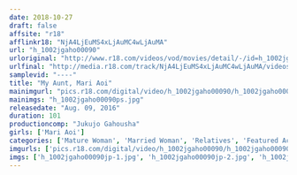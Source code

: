 ```yaml
---
date: 2018-10-27
draft: false
affsite: "r18"
afflinkr18: "NjA4LjEuMS4xLjAuMC4wLjAuMA"
url: "h_1002jgaho00090"
urloriginal: "http://www.r18.com/videos/vod/movies/detail/-/id=h_1002jgaho00090"
urlfinal: "http://media.r18.com/track/NjA4LjEuMS4xLjAuMC4wLjAuMA/videos/vod/movies/detail/-/id=h_1002jgaho00090"
samplevid: "----"
title: "My Aunt, Mari Aoi"
mainimgurl: "pics.r18.com/digital/video/h_1002jgaho00090/h_1002jgaho00090ps.jpg"
mainimgs: "h_1002jgaho00090ps.jpg"
releasedate: "Aug. 09, 2016"
duration: 101
productioncomp: "Jukujo Gahousha"
girls: ['Mari Aoi']
categories: ['Mature Woman', 'Married Woman', 'Relatives', 'Featured Actress', 'Creampie']
imgurls: ['pics.r18.com/digital/video/h_1002jgaho00090/h_1002jgaho00090jp-1.jpg', 'pics.r18.com/digital/video/h_1002jgaho00090/h_1002jgaho00090jp-2.jpg', 'pics.r18.com/digital/video/h_1002jgaho00090/h_1002jgaho00090jp-3.jpg', 'pics.r18.com/digital/video/h_1002jgaho00090/h_1002jgaho00090jp-4.jpg', 'pics.r18.com/digital/video/h_1002jgaho00090/h_1002jgaho00090jp-5.jpg', 'pics.r18.com/digital/video/h_1002jgaho00090/h_1002jgaho00090jp-6.jpg', 'pics.r18.com/digital/video/h_1002jgaho00090/h_1002jgaho00090jp-7.jpg', 'pics.r18.com/digital/video/h_1002jgaho00090/h_1002jgaho00090jp-8.jpg', 'pics.r18.com/digital/video/h_1002jgaho00090/h_1002jgaho00090jp-9.jpg', 'pics.r18.com/digital/video/h_1002jgaho00090/h_1002jgaho00090jp-10.jpg', 'pics.r18.com/digital/video/h_1002jgaho00090/h_1002jgaho00090jp-11.jpg', 'pics.r18.com/digital/video/h_1002jgaho00090/h_1002jgaho00090jp-12.jpg', 'pics.r18.com/digital/video/h_1002jgaho00090/h_1002jgaho00090jp-13.jpg', 'pics.r18.com/digital/video/h_1002jgaho00090/h_1002jgaho00090jp-14.jpg', 'pics.r18.com/digital/video/h_1002jgaho00090/h_1002jgaho00090jp-15.jpg', 'pics.r18.com/digital/video/h_1002jgaho00090/h_1002jgaho00090jp-16.jpg', 'pics.r18.com/digital/video/h_1002jgaho00090/h_1002jgaho00090jp-17.jpg', 'pics.r18.com/digital/video/h_1002jgaho00090/h_1002jgaho00090jp-18.jpg', 'pics.r18.com/digital/video/h_1002jgaho00090/h_1002jgaho00090jp-19.jpg', 'pics.r18.com/digital/video/h_1002jgaho00090/h_1002jgaho00090jp-20.jpg']
imgs: ['h_1002jgaho00090jp-1.jpg', 'h_1002jgaho00090jp-2.jpg', 'h_1002jgaho00090jp-3.jpg', 'h_1002jgaho00090jp-4.jpg', 'h_1002jgaho00090jp-5.jpg', 'h_1002jgaho00090jp-6.jpg', 'h_1002jgaho00090jp-7.jpg', 'h_1002jgaho00090jp-8.jpg', 'h_1002jgaho00090jp-9.jpg', 'h_1002jgaho00090jp-10.jpg', 'h_1002jgaho00090jp-11.jpg', 'h_1002jgaho00090jp-12.jpg', 'h_1002jgaho00090jp-13.jpg', 'h_1002jgaho00090jp-14.jpg', 'h_1002jgaho00090jp-15.jpg', 'h_1002jgaho00090jp-16.jpg', 'h_1002jgaho00090jp-17.jpg', 'h_1002jgaho00090jp-18.jpg', 'h_1002jgaho00090jp-19.jpg', 'h_1002jgaho00090jp-20.jpg']
---
```

